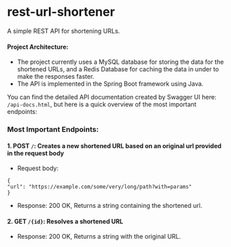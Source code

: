 # rest-url-shortener

A simple REST API for shortening URLs.

#### Project Architecture:
- The project currently uses a MySQL database for storing the data for the shortened URLs, and a Redis Database for caching the data in under to make the responses faster.
- The API is implemented in the Spring Boot framework using Java.

You can find the detailed API documentation created by Swagger UI here: `/api-docs.html`, but here is a quick overview of the most important endpoints:

### Most Important Endpoints:

#### 1. POST `/`: Creates a new shortened URL based on an original url provided in the request body
- Request body:
```
{
"url": "https://example.com/some/very/long/path?with=params"
}
```
- Response: 200 OK, Returns a string containing the shortened url.

#### 2. GET `/{id}`: Resolves a shortened URL
- Response: 200 OK, Returns a string with the original URL.